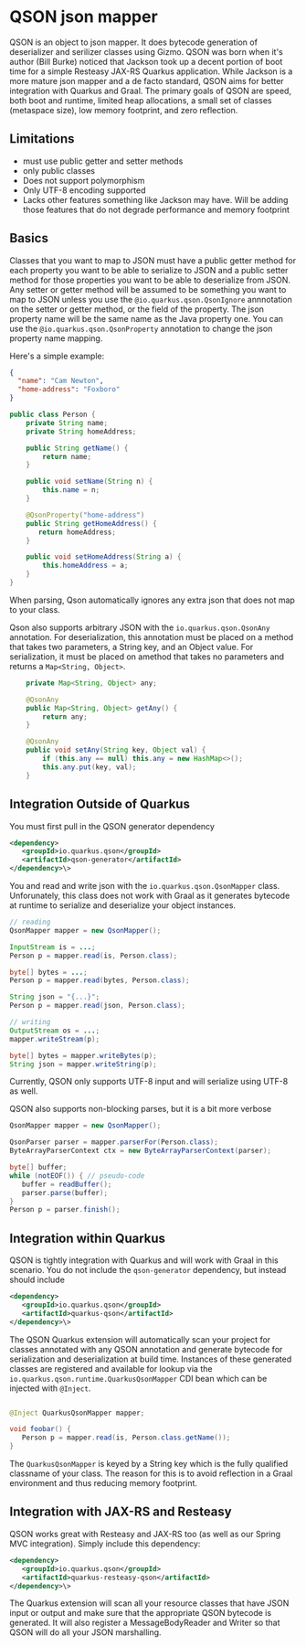 # QSON json mapper

QSON is an object to json mapper.  It does bytecode generation of deserializer and serilizer classes using Gizmo.
QSON was born when it's author (Bill Burke) noticed that Jackson took up a decent portion of boot time for a simple Resteasy JAX-RS Quarkus application.
While Jackson is a more mature json mapper and a de facto standard, QSON aims for better integration with
Quarkus and Graal.  The primary goals of QSON are speed, both boot and runtime, limited heap allocations,
a small set of classes (metaspace size), low memory footprint, and zero reflection.

## Limitations

* must use public getter and setter methods
* only public classes
* Does not support polymorphism
* Only UTF-8 encoding supported
* Lacks other features something like Jackson may have.  Will be adding those features that do not degrade performance and memory footprint

## Basics

Classes that you want to map to JSON must have a public getter method for each property you want to be able to serialize to JSON
and a public setter method for those properties you want to be able to deserialize from JSON.  Any setter or getter method will
be assumed to be something you want to map to JSON unless you use the `@io.quarkus.qson.QsonIgnore` annnotation on the setter or
getter method, or the field of the property.  The json property name will be the same name as the Java property one.  You can use
the `@io.quarkus.qson.QsonProperty` annotation to change the json property name mapping.

Here's a simple example:

```json
{
  "name": "Cam Newton",
  "home-address": "Foxboro"
}
```

```java
public class Person {
    private String name;
    private String homeAddress;

    public String getName() {
        return name;
    }

    public void setName(String n) {
        this.name = n;
    }

    @QsonProperty("home-address")
    public String getHomeAddress() {
       return homeAddress;
    }

    public void setHomeAddress(String a) {
        this.homeAddress = a;
    }
}
```

When parsing, Qson automatically ignores any extra json that does not map to your class.

Qson also supports arbitrary JSON with the `io.quarkus.qson.QsonAny` annotation.  For deserialization, this annotation
must be placed on a method that takes two parameters, a String key, and an Object value.  For serialization,
it must be placed on amethod that takes no parameters and returns a `Map<String, Object>`.

```java
    private Map<String, Object> any;

    @QsonAny
    public Map<String, Object> getAny() {
        return any;
    }

    @QsonAny
    public void setAny(String key, Object val) {
        if (this.any == null) this.any = new HashMap<>();
        this.any.put(key, val);
    }
```

## Integration Outside of Quarkus

You must first pull in the QSON generator dependency
```xml
<dependency>
   <groupId>io.quarkus.qson</groupId>
   <artifactId>qson-generator</artifactId>
</dependency>\>
```

You and read and write json with the `io.quarkus.qson.QsonMapper` class.  Unforunately, this class does not work with
Graal as it generates bytecode at runtime to serialize and deserialize your object instances.

```java
// reading
QsonMapper mapper = new QsonMapper();

InputStream is = ...;
Person p = mapper.read(is, Person.class);

byte[] bytes = ...;
Person p = mapper.read(bytes, Person.class);

String json = "{...}";
Person p = mapper.read(json, Person.class);

// writing
OutputStream os = ...;
mapper.writeStream(p);

byte[] bytes = mapper.writeBytes(p);
String json = mapper.writeString(p);
```

Currently, QSON only supports UTF-8 input and will serialize using UTF-8 as well.

QSON also supports non-blocking parses, but it is a bit more verbose

```java
QsonMapper mapper = new QsonMapper();

QsonParser parser = mapper.parserFor(Person.class);
ByteArrayParserContext ctx = new ByteArrayParserContext(parser);

byte[] buffer;
while (notEOF()) { // pseudo-code
   buffer = readBuffer();
   parser.parse(buffer);
}
Person p = parser.finish();
```


## Integration within Quarkus

QSON is tightly integration with Quarkus and will work with Graal in this scenario.
You do not include the `qson-generator` dependency, but instead should include

```xml
<dependency>
   <groupId>io.quarkus.qson</groupId>
   <artifactId>quarkus-qson</artifactId>
</dependency>\>
```

The QSON Quarkus extension will automatically scan your project for classes annotated
with any QSON annotation and generate bytecode for serialization and deserialization at build time.
Instances of these generated classes are registered and available for lookup via the `io.quarkus.qson.runtime.QuarkusQsonMapper`
CDI bean which can be injected with `@Inject`.

```java

@Inject QuarkusQsonMapper mapper;

void foobar() {
   Person p = mapper.read(is, Person.class.getName());
}
```

The `QuarkusQsonMapper` is keyed by a String key which is the fully qualified classname of your class.
The reason for this is to avoid reflection in a Graal environment and thus reducing memory footprint.

## Integration with JAX-RS and Resteasy

QSON works great with Resteasy and JAX-RS too (as well as our Spring MVC integration).  Simply include
this dependency:

```xml
<dependency>
   <groupId>io.quarkus.qson</groupId>
   <artifactId>quarkus-resteasy-qson</artifactId>
</dependency>\>
```

The Quarkus extension will scan all your resource classes that have JSON input or output and make sure
that the appropriate QSON bytecode is generated.  It will also register a MessageBodyReader and Writer
so that QSON will do all your JSON marshalling.

